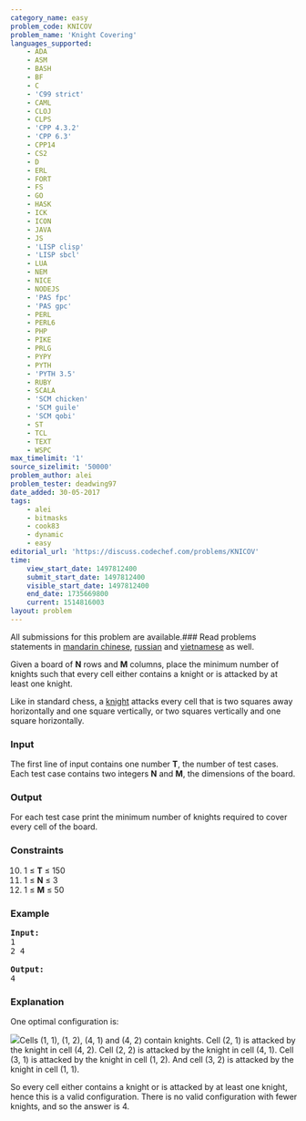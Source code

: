 ```yaml
---
category_name: easy
problem_code: KNICOV
problem_name: 'Knight Covering'
languages_supported:
    - ADA
    - ASM
    - BASH
    - BF
    - C
    - 'C99 strict'
    - CAML
    - CLOJ
    - CLPS
    - 'CPP 4.3.2'
    - 'CPP 6.3'
    - CPP14
    - CS2
    - D
    - ERL
    - FORT
    - FS
    - GO
    - HASK
    - ICK
    - ICON
    - JAVA
    - JS
    - 'LISP clisp'
    - 'LISP sbcl'
    - LUA
    - NEM
    - NICE
    - NODEJS
    - 'PAS fpc'
    - 'PAS gpc'
    - PERL
    - PERL6
    - PHP
    - PIKE
    - PRLG
    - PYPY
    - PYTH
    - 'PYTH 3.5'
    - RUBY
    - SCALA
    - 'SCM chicken'
    - 'SCM guile'
    - 'SCM qobi'
    - ST
    - TCL
    - TEXT
    - WSPC
max_timelimit: '1'
source_sizelimit: '50000'
problem_author: alei
problem_tester: deadwing97
date_added: 30-05-2017
tags:
    - alei
    - bitmasks
    - cook83
    - dynamic
    - easy
editorial_url: 'https://discuss.codechef.com/problems/KNICOV'
time:
    view_start_date: 1497812400
    submit_start_date: 1497812400
    visible_start_date: 1497812400
    end_date: 1735669800
    current: 1514816003
layout: problem
---
```

All submissions for this problem are available.### Read problems statements in [mandarin chinese](http://www.codechef.com/download/translated/COOK83/mandarin/KNICOV.pdf), [russian](http://www.codechef.com/download/translated/COOK83/russian/KNICOV.pdf) and [vietnamese](http://www.codechef.com/download/translated/COOK83/vietnamese/KNICOV.pdf) as well.

Given a board of **N** rows and **M** columns, place the minimum number of knights such that every cell either contains a knight or is attacked by at least one knight.

Like in standard chess, a [knight](https://en.wikipedia.org/wiki/Knight_(chess)) attacks every cell that is two squares away horizontally and one square vertically, or two squares vertically and one square horizontally.

### Input

The first line of input contains one number **T**, the number of test cases. Each test case contains two integers **N** and **M**, the dimensions of the board.

### Output

For each test case print the minimum number of knights required to cover every cell of the board.

### Constraints

10. 1 ≤ **T** ≤ 150
11. 1 ≤ **N** ≤ 3
12. 1 ≤ **M** ≤ 50
### Example

<pre>
<b>Input:</b>
1
2 4

<b>Output:</b>
4
</pre>
### Explanation

One optimal configuration is:

![](https://codechef_shared.s3.amazonaws.com/download/upload/COOK83/KNICOV.png)Cells (1, 1), (1, 2), (4, 1) and (4, 2) contain knights. Cell (2, 1) is attacked by the knight in cell (4, 2). Cell (2, 2) is attacked by the knight in cell (4, 1). Cell (3, 1) is attacked by the knight in cell (1, 2). And cell (3, 2) is attacked by the knight in cell (1, 1).

So every cell either contains a knight or is attacked by at least one knight, hence this is a valid configuration. There is no valid configuration with fewer knights, and so the answer is 4.
